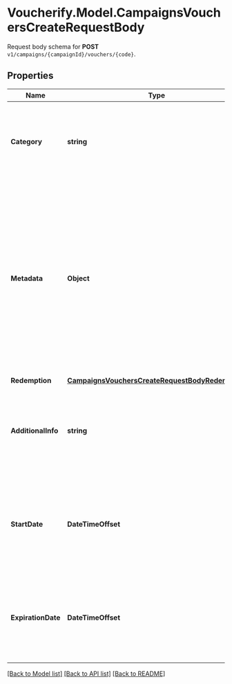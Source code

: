 # Voucherify.Model.CampaignsVouchersCreateRequestBody
Request body schema for **POST** `v1/campaigns/{campaignId}/vouchers/{code}`.

## Properties

Name | Type | Description | Notes
------------ | ------------- | ------------- | -------------
**Category** | **string** | The category assigned to the campaign. Either pass this parameter OR the &#x60;category_id&#x60;. | [optional] 
**Metadata** | **Object** | The metadata object stores all custom attributes assigned to the voucher. A set of key/value pairs that you can attach to a voucher object. It can be useful for storing additional information about the voucher in a structured format. | [optional] 
**Redemption** | [**CampaignsVouchersCreateRequestBodyRedemption**](CampaignsVouchersCreateRequestBodyRedemption.md) |  | [optional] 
**AdditionalInfo** | **string** | An optional field to keep any extra textual information about the code such as a code description and details. | [optional] 
**StartDate** | **DateTimeOffset** | Activation timestamp defines when the voucher starts to be active in ISO 8601 format. Voucher is *inactive before* this date.  | [optional] 
**ExpirationDate** | **DateTimeOffset** | Expiration timestamp defines when the voucher expires in ISO 8601 format.  Voucher is *inactive after* this date. | [optional] 

[[Back to Model list]](../../README.md#documentation-for-models) [[Back to API list]](../../README.md#documentation-for-api-endpoints) [[Back to README]](../../README.md)

